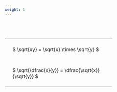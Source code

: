 ```yaml
---
weight: 1
---
```


#  
<br>
<style type="text/css">
#T_c2f8c th.col_heading {
  text-align: left;
  font-size: 1em;
}
#T_c2f8c td {
  text-align: left;
  font-size: 1em;
  padding: 1.5em;
}
#T_c2f8c_row0_col0, #T_c2f8c_row1_col0 {
  width: 300px;
  white-space: pre-wrap;
}
</style>
<table id="T_c2f8c">
  <thead>
  </thead>
  <tbody>
    <tr>
      <td id="T_c2f8c_row0_col0" class="data row0 col0" >$ \sqrt{xy} = \sqrt{x} \times \sqrt{y} $</td>
    </tr>
    <tr>
      <td id="T_c2f8c_row1_col0" class="data row1 col0" >$ \sqrt{\dfrac{x}{y}} = \dfrac{\sqrt{x}}{\sqrt{y}} $</td>
    </tr>
  </tbody>
</table>
